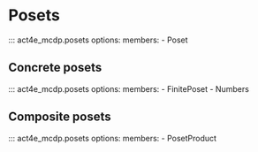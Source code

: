 # Posets


::: act4e_mcdp.posets
    options:
      members:
        - Poset 

## Concrete posets

::: act4e_mcdp.posets
    options:
      members:
        - FinitePoset
        - Numbers

## Composite posets

::: act4e_mcdp.posets
    options:
      members:
        - PosetProduct
